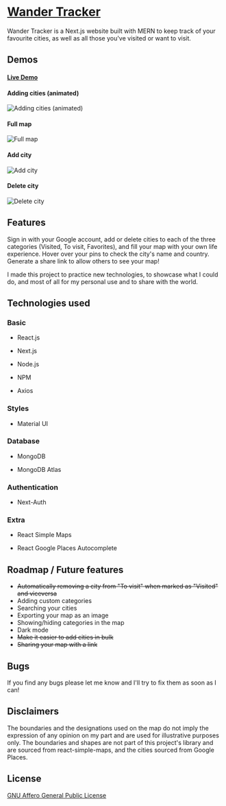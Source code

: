 # [Wander Tracker](https://city-tracker.vercel.app/)

Wander Tracker is a Next.js website built with MERN to keep track of your favourite cities, as well as all those you've visited or want to visit.

## Demos

#### [Live Demo](https://city-tracker.vercel.app/)

#### Adding cities (animated)

![Adding cities (animated)](https://github.com/nicopoore/city-tracker/blob/main/public/gifREADME.gif)

#### Full map

![Full map](https://imgur.com/ijxezk7.jpg)

#### Add city

![Add city](https://imgur.com/DohLbDl.jpg)

#### Delete city

![Delete city](https://imgur.com/QTjQVf4.jpg)

## Features

Sign in with your Google account, add or delete cities to each of the three categories (Visited, To visit, Favorites), and fill your map with your own life experience. Hover over your pins to check the city's name and country. Generate a share link to allow others to see your map!

I made this project to practice new technologies, to showcase what I could do, and most of all for my personal use and to share with the world.

## Technologies used

### Basic

- React.js

- Next.js

- Node.js

- NPM

- Axios

### Styles

- Material UI

### Database

- MongoDB

- MongoDB Atlas

### Authentication

- Next-Auth

### Extra

- React Simple Maps

- React Google Places Autocomplete

## Roadmap / Future features

- ~~Automatically removing a city from "To visit" when marked as "Visited" and viceversa~~
- Adding custom categories
- Searching your cities
- Exporting your map as an image
- Showing/hiding categories in the map
- Dark mode
- ~~Make it easier to add cities in bulk~~
- ~~Sharing your map with a link~~

## Bugs

If you find any bugs please let me know and I'll try to fix them as soon as I can!

## Disclaimers

The boundaries and the designations used on the map do not imply the expression of any opinion on my part and are used for illustrative purposes only. The boundaries and shapes are not part of this project's library and are sourced from react-simple-maps, and the cities sourced from Google Places.

## License

[GNU Affero General Public License](https://github.com/nicopoore/city-tracker/blob/main/LICENSE)
